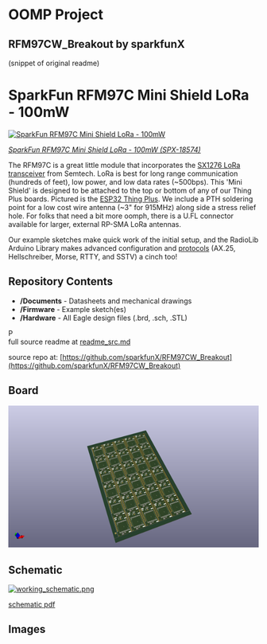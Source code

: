 # OOMP Project  
## RFM97CW_Breakout  by sparkfunX  
  
(snippet of original readme)  
  
SparkFun RFM97C Mini Shield LoRa - 100mW  
========================================  
  
[![SparkFun RFM97C Mini Shield LoRa - 100mW](https://cdn.sparkfun.com//assets/parts/1/8/0/4/1/18574-RFM97C_Mini_Shield_LoRa_-_100mW-01.jpg)](https://www.sparkfun.com/products/18574)  
  
[*SparkFun RFM97C Mini Shield LoRa - 100mW (SPX-18574)*](https://www.sparkfun.com/products/18574)  
  
The RFM97C is a great little module that incorporates the [SX1276 LoRa transceiver](https://www.semtech.com/products/wireless-rf/lora-core/sx1276) from Semtech. LoRa is best for long range communication (hundreds of feet), low power, and low data rates (~500bps). This 'Mini Shield' is designed to be attached to the top or bottom of any of our Thing Plus boards. Pictured is the [ESP32 Thing Plus](https://www.sparkfun.com/products/18018). We include a PTH soldering point for a low cost wire antenna (~3" for 915MHz) along side a stress relief hole. For folks that need a bit more oomph, there is a U.FL connector available for larger, external RP-SMA LoRa antennas.  
  
Our example sketches make quick work of the initial setup, and the RadioLib Arduino Library makes advanced configuration and [protocols](https://github.com/jgromes/RadioLib/wiki/Default-configuration-protocols) (AX.25, Hellschreiber, Morse, RTTY, and SSTV) a cinch too!  
  
Repository Contents  
-------------------  
  
* **/Documents** - Datasheets and mechanical drawings  
* **/Firmware** - Example sketch(es)  
* **/Hardware** - All Eagle design files (.brd, .sch, .STL)  
  
P  
  full source readme at [readme_src.md](readme_src.md)  
  
source repo at: [https://github.com/sparkfunX/RFM97CW_Breakout](https://github.com/sparkfunX/RFM97CW_Breakout)  
## Board  
  
[![working_3d.png](working_3d_600.png)](working_3d.png)  
## Schematic  
  
[![working_schematic.png](working_schematic_600.png)](working_schematic.png)  
  
[schematic pdf](working_schematic.pdf)  
## Images  
